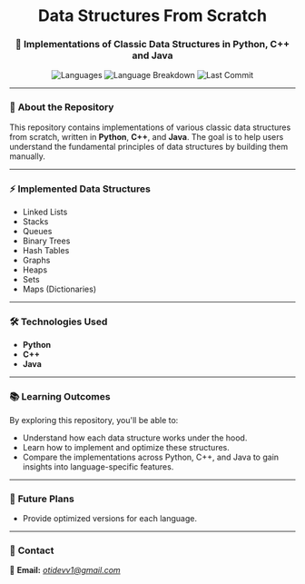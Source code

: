 <h1 align="center">Data Structures From Scratch</h1>
<h3 align="center">🚀 Implementations of Classic Data Structures in Python, C++ and Java</h3>

<p align="center">
  <img src="https://img.shields.io/github/languages/top/OT1devl/Data-Structures-From-Scratch?style=flat" alt="Languages" />
  <img src="https://img.shields.io/github/languages/count/OT1devl/Data-Structures-From-Scratch?style=flat" alt="Language Breakdown" />
  <img src="https://img.shields.io/github/last-commit/OT1devl/Data-Structures-From-Scratch?style=flat" alt="Last Commit" />
</p>

---

### 📜 **About the Repository**
This repository contains implementations of various classic data structures from scratch, written in **Python**, **C++**, and **Java**. The goal is to help users understand the fundamental principles of data structures by building them manually.

---

### ⚡ **Implemented Data Structures**
- Linked Lists
- Stacks
- Queues
- Binary Trees
- Hash Tables
- Graphs
- Heaps
- Sets
- Maps (Dictionaries)

---

### 🛠️ **Technologies Used**
- **Python**
- **C++**
- **Java**

---

### 📚 **Learning Outcomes**
By exploring this repository, you'll be able to:

- Understand how each data structure works under the hood.
- Learn how to implement and optimize these structures.
- Compare the implementations across Python, C++, and Java to gain insights into language-specific features.

---

### 🚀 **Future Plans**
- Provide optimized versions for each language.

---

### 📱 **Contact**
📧 **Email:** *[otidevv1@gmail.com](mailto:otidevv1@gmail.com)*
